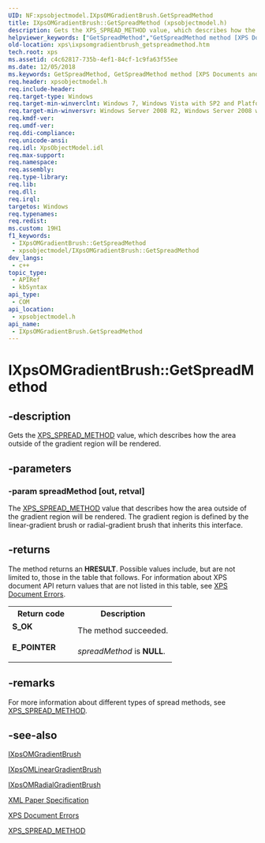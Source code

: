 ```yaml
---
UID: NF:xpsobjectmodel.IXpsOMGradientBrush.GetSpreadMethod
title: IXpsOMGradientBrush::GetSpreadMethod (xpsobjectmodel.h)
description: Gets the XPS_SPREAD_METHOD value, which describes how the area outside of the gradient region will be rendered.
helpviewer_keywords: ["GetSpreadMethod","GetSpreadMethod method [XPS Documents and Packaging]","GetSpreadMethod method [XPS Documents and Packaging]","IXpsOMGradientBrush interface","IXpsOMGradientBrush interface [XPS Documents and Packaging]","GetSpreadMethod method","IXpsOMGradientBrush.GetSpreadMethod","IXpsOMGradientBrush::GetSpreadMethod","xps.ixpsomgradientbrush_getspreadmethod","xpsobjectmodel/IXpsOMGradientBrush::GetSpreadMethod"]
old-location: xps\ixpsomgradientbrush_getspreadmethod.htm
tech.root: xps
ms.assetid: c4c62817-735b-4ef1-84cf-1c9fa63f55ee
ms.date: 12/05/2018
ms.keywords: GetSpreadMethod, GetSpreadMethod method [XPS Documents and Packaging], GetSpreadMethod method [XPS Documents and Packaging],IXpsOMGradientBrush interface, IXpsOMGradientBrush interface [XPS Documents and Packaging],GetSpreadMethod method, IXpsOMGradientBrush.GetSpreadMethod, IXpsOMGradientBrush::GetSpreadMethod, xps.ixpsomgradientbrush_getspreadmethod, xpsobjectmodel/IXpsOMGradientBrush::GetSpreadMethod
req.header: xpsobjectmodel.h
req.include-header: 
req.target-type: Windows
req.target-min-winverclnt: Windows 7, Windows Vista with SP2 and Platform Update for Windows Vista [desktop apps \| UWP apps]
req.target-min-winversvr: Windows Server 2008 R2, Windows Server 2008 with SP2 and Platform Update for Windows Server 2008 [desktop apps \| UWP apps]
req.kmdf-ver: 
req.umdf-ver: 
req.ddi-compliance: 
req.unicode-ansi: 
req.idl: XpsObjectModel.idl
req.max-support: 
req.namespace: 
req.assembly: 
req.type-library: 
req.lib: 
req.dll: 
req.irql: 
targetos: Windows
req.typenames: 
req.redist: 
ms.custom: 19H1
f1_keywords:
 - IXpsOMGradientBrush::GetSpreadMethod
 - xpsobjectmodel/IXpsOMGradientBrush::GetSpreadMethod
dev_langs:
 - c++
topic_type:
 - APIRef
 - kbSyntax
api_type:
 - COM
api_location:
 - xpsobjectmodel.h
api_name:
 - IXpsOMGradientBrush.GetSpreadMethod
---
```


# IXpsOMGradientBrush::GetSpreadMethod


## -description

Gets the <a href="/windows/win32/api/xpsobjectmodel/ne-xpsobjectmodel-xps_spread_method">XPS_SPREAD_METHOD</a> value, which describes how the area outside of the gradient region will be rendered.

## -parameters

### -param spreadMethod [out, retval]

The <a href="/windows/win32/api/xpsobjectmodel/ne-xpsobjectmodel-xps_spread_method">XPS_SPREAD_METHOD</a> value that describes how the area outside of the gradient region will be rendered. The gradient region is defined by the linear-gradient brush or radial-gradient brush that inherits this interface.

## -returns

The method returns an <b>HRESULT</b>. Possible values include, but are not limited to, those in the table that follows. For information about  XPS document API return values that are not listed in this table, see <a href="https://docs.microsoft.com/previous-versions/windows/desktop/dd372955(v=vs.85)">XPS Document Errors</a>.

<table>
<tr>
<th>Return code</th>
<th>Description</th>
</tr>
<tr>
<td width="40%">
<dl>
<dt><b>S_OK</b></dt>
</dl>
</td>
<td width="60%">
The method succeeded.

</td>
</tr>
<tr>
<td width="40%">
<dl>
<dt><b>E_POINTER</b></dt>
</dl>
</td>
<td width="60%">
<i>spreadMethod</i> is <b>NULL</b>.

</td>
</tr>
</table>

## -remarks

For more information about different types of spread methods, see <a href="/windows/win32/api/xpsobjectmodel/ne-xpsobjectmodel-xps_spread_method">XPS_SPREAD_METHOD</a>.

## -see-also

<a href="https://docs.microsoft.com/windows/desktop/api/xpsobjectmodel/nn-xpsobjectmodel-ixpsomgradientbrush">IXpsOMGradientBrush</a>



<a href="https://docs.microsoft.com/windows/desktop/api/xpsobjectmodel/nn-xpsobjectmodel-ixpsomlineargradientbrush">IXpsOMLinearGradientBrush</a>



<a href="https://docs.microsoft.com/windows/desktop/api/xpsobjectmodel/nn-xpsobjectmodel-ixpsomradialgradientbrush">IXpsOMRadialGradientBrush</a>



<a href="https://www.microsoft.com/download/details.aspx?id=11816">XML Paper Specification</a>



<a href="https://docs.microsoft.com/previous-versions/windows/desktop/dd372955(v=vs.85)">XPS Document Errors</a>



<a href="/windows/win32/api/xpsobjectmodel/ne-xpsobjectmodel-xps_spread_method">XPS_SPREAD_METHOD</a>

